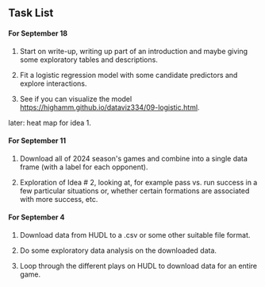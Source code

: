 ## Task List

#### For September 18

1. Start on write-up, writing up part of an introduction and maybe giving some exploratory tables and descriptions.

2. Fit a logistic regression model with some candidate predictors and explore interactions. 

3. See if you can visualize the model <https://highamm.github.io/dataviz334/09-logistic.html>.

later: heat map for idea 1.

#### For September 11

1. Download all of 2024 season's games and combine into a single data frame (with a label for each opponent).

2. Exploration of Idea # 2, looking at, for example pass vs. run success in a few particular situations or, whether certain formations are associated with more success, etc.

#### For September 4

1. Download data from HUDL to a .csv or some other suitable file format.

2. Do some exploratory data analysis on the downloaded data.

3. Loop through the different plays on HUDL to download data for an entire game.
